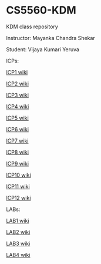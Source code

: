 # CS5560-KDM
KDM class repository

Instructor: Mayanka Chandra Shekar

Student: Vijaya Kumari Yeruva

ICPs:

[ICP1 wiki](https://github.com/VIJAYAYERUVA/CS5560-KDM/wiki/ICP1)

[ICP2 wiki](https://github.com/VIJAYAYERUVA/CS5560-KDM/wiki/ICP2)

[ICP3 wiki](https://github.com/VIJAYAYERUVA/CS5560-KDM/wiki/ICP3)

[ICP4 wiki](https://github.com/VIJAYAYERUVA/CS5560-KDM/wiki/ICP4)

[ICP5 wiki](https://github.com/VIJAYAYERUVA/CS5560-KDM/wiki/ICP5)

[ICP6 wiki](https://github.com/VIJAYAYERUVA/CS5560-KDM/wiki/ICP6)

[ICP7 wiki](https://github.com/VIJAYAYERUVA/CS5560-KDM/wiki/ICP7)

[ICP8 wiki](https://github.com/VIJAYAYERUVA/CS5560-KDM/wiki/ICP8)

[ICP9 wiki](https://github.com/VIJAYAYERUVA/CS5560-KDM/wiki/ICP9)

[ICP10 wiki](https://github.com/VIJAYAYERUVA/CS5560-KDM/wiki/ICP10)

[ICP11 wiki](https://github.com/VIJAYAYERUVA/CS5560-KDM/wiki/ICP11)

[ICP12 wiki](https://github.com/VIJAYAYERUVA/CS5560-KDM/wiki/ICP12)

LABs:

[LAB1 wiki](https://github.com/VIJAYAYERUVA/CS5560-KDM/wiki/LAB1)

[LAB2 wiki](https://github.com/VIJAYAYERUVA/CS5560-KDM/wiki/LAB2)

[LAB3 wiki](https://github.com/VIJAYAYERUVA/CS5560-KDM/wiki/LAB3)

[LAB4 wiki](https://github.com/VIJAYAYERUVA/CS5560-KDM/wiki/LAB4)
